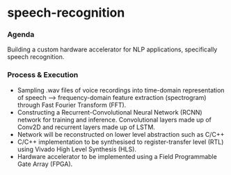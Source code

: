 # speech-recognition

### Agenda
Building a custom hardware accelerator for NLP applications, specifically speech recognition.

### Process & Execution

* Sampling .wav files of voice recordings into time-domain representation of speech --> frequency-domain feature extraction (spectrogram) through Fast Fourier Transform (FFT).
* Constructing a Recurrent-Convolutional Neural Network (RCNN) network for training and inference. Convolutional layers made up of Conv2D and recurrent layers made up of LSTM.
* Network will be reconstructed on lower level abstraction such as C/C++
* C/C++ implementation to be synthesised to register-transfer level (RTL) using Vivado High Level Synthesis (HLS).
* Hardware accelerator to be implemented using a Field Programmable Gate Array (FPGA).
